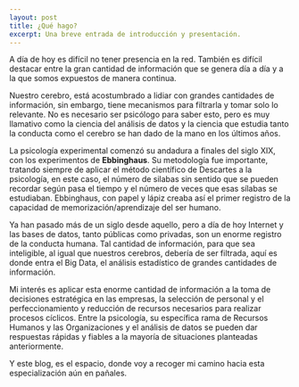 ```yaml
---
layout: post
title: ¿Qué hago?
excerpt: Una breve entrada de introducción y presentación.
---
```


A día de hoy es difícil no tener presencia en la red. También es difícil destacar entre la gran cantidad de información que se genera día a día y a la que somos expuestos de manera continua.

Nuestro cerebro, está acostumbrado a lidiar con grandes cantidades de información, sin embargo, tiene mecanismos para filtrarla y tomar solo lo relevante. No es necesario ser psicólogo para saber esto, pero es muy llamativo como la ciencia del análisis de datos y la ciencia que estudia tanto la conducta como el cerebro se han dado de la mano en los últimos años.

La psicología experimental comenzó su andadura a finales del siglo XIX, con los experimentos de **Ebbinghaus**. Su metodología fue importante, tratando siempre de aplicar el método científico de Descartes a la psicología, en este caso, el número de silabas sin sentido que se pueden recordar según pasa el tiempo y el número de veces que esas sílabas se estudiaban. Ebbinghaus, con papel y lápiz creaba así el primer registro de la capacidad de memorización/aprendizaje del ser humano.

Ya han pasado más de un siglo desde aquello, pero a día de hoy Internet y las bases de datos, tanto públicas como privadas, son un enorme registro de la conducta humana. Tal cantidad de información, para que sea inteligible, al igual que nuestros cerebros, debería de ser filtrada, aquí es donde entra el Big Data, el análisis estadístico de grandes cantidades de información.

Mi interés es aplicar esta enorme cantidad de información a la toma de decisiones estratégica en las empresas, la selección de personal y el perfeccionamiento y reducción de recursos necesarios para realizar procesos cíclicos. Entre la psicología, su específica rama de Recursos Humanos y las Organizaciones y el análisis de datos se pueden dar respuestas rápidas y fiables a la mayoría de situaciones planteadas anteriormente.

Y este blog, es el espacio, donde voy a recoger mi camino hacia esta especialización aún en pañales.